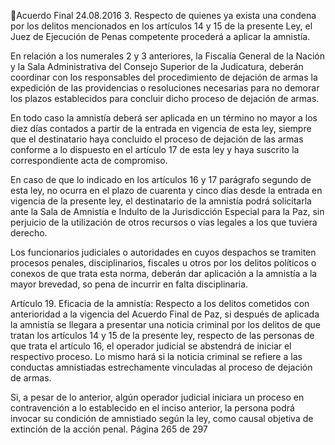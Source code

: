 Acuerdo Final 
24.08.2016 
3. Respecto de quienes ya exista una condena por los delitos mencionados en los artículos 14 y 15 
de la presente Ley, el Juez de Ejecución de Penas competente procederá a aplicar la amnistía. 
 
En relación a los numerales 2 y 3 anteriores, la Fiscalía General de la Nación y la Sala Administrativa del 
Consejo Superior de la Judicatura, deberán coordinar con los responsables del procedimiento de dejación 
de  armas  la  expedición  de  las  providencias  o  resoluciones  necesarias  para  no  demorar  los  plazos 
establecidos para concluir dicho proceso de dejación de armas. 
 
En todo caso la amnistía deberá ser aplicada en un término no mayor a los diez días contados a partir de 
la entrada en vigencia de esta ley, siempre que el destinatario haya concluido el proceso de dejación de 
las armas conforme a lo dispuesto en el artículo 17 de esta ley y haya suscrito la correspondiente acta de 
compromiso. 
 
En caso de que lo indicado en los artículos 16 y 17 parágrafo segundo de esta ley, no ocurra en el plazo de 
cuarenta y cinco días desde la entrada en vigencia de la presente ley, el destinatario de la amnistía podrá 
solicitarla  ante  la  Sala  de  Amnistía  e  Indulto  de  la  Jurisdicción  Especial  para  la  Paz,  sin  perjuicio  de  la 
utilización de otros recursos o vías legales a los que tuviera derecho. 
 
Los funcionarios judiciales o autoridades en cuyos despachos se tramiten procesos penales, disciplinarios, 
fiscales u otros por los delitos políticos o conexos de que trata esta norma, deberán dar aplicación a la 
amnistía a la mayor brevedad, so pena de incurrir en falta disciplinaria. 
 
Artículo 19. Eficacia de la amnistía: Respecto a los delitos cometidos con anterioridad a la vigencia del 
Acuerdo Final de Paz, si después de aplicada la amnistía se llegara a presentar una noticia criminal por los 
delitos de que tratan los artículos 14 y 15 de la presente ley, respecto de las personas de que trata el 
artículo 16, el operador judicial se abstendrá de iniciar el respectivo proceso. Lo mismo hará si la noticia 
criminal se refiere a las conductas amnistiadas estrechamente vinculadas al proceso de dejación de armas. 
 
Si, a pesar de lo anterior, algún operador judicial iniciara un proceso en contravención a lo establecido en 
el inciso anterior, la persona podrá invocar su condición de amnistiado según la ley, como causal objetiva 
de extinción de la acción penal. 
Página 265 de 297 
 

